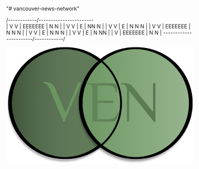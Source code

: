 "# vancouver-news-network" 

/------------/-----------\------------\
|  V     V   |  EEEEEEE  |  N     N   |
|  V     V   |  E        |  NN    N   |
|  V     V   |  E        |  N N   N   |
|   V   V    |  EEEEEEE  |  N  N  N   |
|   V   V    |  E        |  N   N N   |
|    V V     |  E        |  N    NN   |
|     V      |  EEEEEEE  |  N     N   |
\------------\-----------/------------/

![alt text](https://raw.githubusercontent.com/Irecreeper/team36-comp2930/master/client/src/components/images/ven_logo.png)
